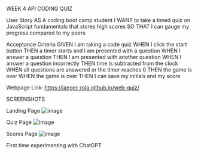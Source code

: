 WEEK 4 API CODING QUIZ 

User Story
AS A coding boot camp student
I WANT to take a timed quiz on JavaScript fundamentals that stores high scores
SO THAT I can gauge my progress compared to my peers

Acceptance Criteria
GIVEN I am taking a code quiz
WHEN I click the start button
THEN a timer starts and I am presented with a question
WHEN I answer a question
THEN I am presented with another question
WHEN I answer a question incorrectly
THEN time is subtracted from the clock
WHEN all questions are answered or the timer reaches 0
THEN the game is over
WHEN the game is over
THEN I can save my initials and my score

Webpage Link: https://jaeger-rola.github.io/web-quiz/

SCREENSHOTS

Landing Page 
![image](https://user-images.githubusercontent.com/124891219/231099494-b345e973-28c9-4cc7-91a1-fba55f25ce19.png)

Quiz Page 
![image](https://user-images.githubusercontent.com/124891219/231099677-946ab40b-e36c-4d9b-adca-1d3c83731c46.png)

Scores Page 
![image](https://user-images.githubusercontent.com/124891219/231099884-23efce57-98a7-431d-81a6-d55a8a0416d1.png)

First time experimenting with ChatGPT
